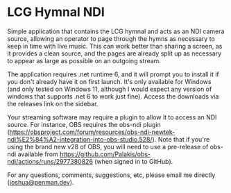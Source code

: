 # LCG Hymnal NDI

Simple application that contains the LCG hymnal and acts as an NDI camera source, allowing an operator to page through the hymns as necessary to keep in time with live music. This can work better than sharing a screen, as it provides a clean source, and the pages are already split up as necessary to appear as large as possible on an outgoing stream.

The application requires .net runtime 6, and it will prompt you to install it if you don't already have it on first launch. It's only available for Windows (and only tested on Windows 11, although I would expect any version of windows that supports .net 6 to work just fine). Access the downloads via the releases link on the sidebar.

Your streaming software may require a plugin to allow it to access an NDI source. For instance, OBS requires the obs-ndi plugin (https://obsproject.com/forum/resources/obs-ndi-newtek-ndi%E2%84%A2-integration-into-obs-studio.528/). Note that if you're using the brand new v28 of OBS, you will need to use a pre-release of obs-ndi available from https://github.com/Palakis/obs-ndi/actions/runs/2977380826 (when signed in to GitHub).

For any questions, comments, suggestions, etc, please email me directly (joshua@penman.dev).
